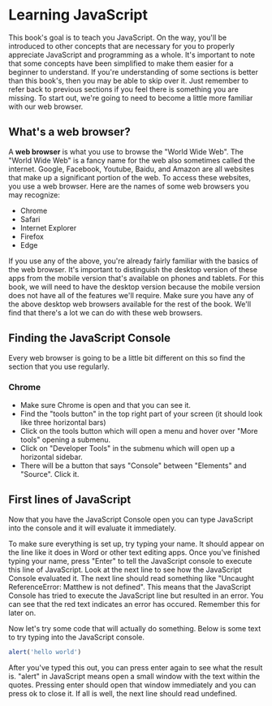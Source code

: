 # Learning JavaScript

This book's goal is to teach you JavaScript. On the way, you'll be introduced to other concepts that are necessary for you to properly appreciate JavaScript and programming as a whole. It's important to note that some concepts have been simplified to make them easier for a beginner to understand. If you're understanding of some sections is better than this book's, then you may be able to skip over it. Just remember to refer back to previous sections if you feel there is something you are missing. To start out, we're going to need to become a little more familiar with our web browser.

## What's a web browser?

A **web browser** is what you use to browse the "World Wide Web". The "World Wide Web" is a fancy name for the web also sometimes called the internet. Google, Facebook, Youtube, Baidu, and Amazon are all websites that make up a significant portion of the web. To access these websites, you use a web browser. Here are the names of some web browsers you may recognize:
* Chrome
* Safari
* Internet Explorer
* Firefox
* Edge

If you use any of the above, you're already fairly familiar with the basics of the web browser. It's important to distinguish the desktop version of these apps from the mobile version that's available on phones and tablets. For this book, we will need to have the desktop version because the mobile version does not have all of the features we'll require. Make sure you have any of the above desktop web browsers available for the rest of the book. We'll find that there's a lot we can do with these web browsers.

## Finding the JavaScript Console

Every web browser is going to be a little bit different on this so find the section that you use regularly.

### Chrome

* Make sure Chrome is open and that you can see it.
* Find the "tools button" in the top right part of your screen (it should look like three horizontal bars)
* Click on the tools button which will open a menu and hover over "More tools" opening a submenu.
* Click on "Developer Tools" in the submenu which will open up a horizontal sidebar.
* There will be a button that says "Console" between "Elements" and "Source". Click it.

## First lines of JavaScript

Now that you have the JavaScript Console open you can type JavaScript into the console and it will evaluate it immediately.

To make sure everything is set up, try typing your name. It should appear on the line like it does in Word or other text editing apps. Once you've finished typing your name, press "Enter" to tell the JavaScript console to execute this line of JavaScript. Look at the next line to see how the JavaScript Console evaluated it. The next line should read something like "Uncaught ReferenceError: Matthew is not defined". This means that the JavaScript Console has tried to execute the JavaScript line but resulted in an error. You can see that the red text indicates an error has occured. Remember this for later on.

Now let's try some code that will actually do something. Below is some text to try typing into the JavaScript console.

```js
alert('hello world')
```

After you've typed this out, you can press enter again to see what the result is. "alert" in JavaScript means open a small window with the text within the quotes. Pressing enter should open that window immediately and you can press ok to close it. If all is well, the next line should read undefined.
